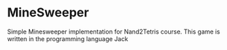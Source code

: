 # MineSweeper
Simple Minesweeper implementation for Nand2Tetris course. 
This game is written in the programming language Jack
